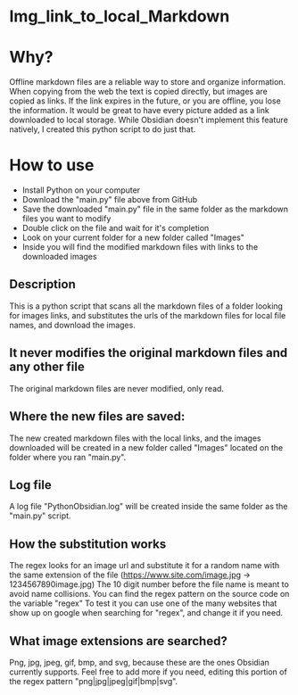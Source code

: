 # Img_link_to_local_Markdown

# Why?
Offline markdown files are a reliable way to store and organize information.
When copying from the web the text is copied directly, but images are copied as links.
If the link expires in the future, or you are offline, you lose the information.
It would be great to have every picture added as a link downloaded to local storage.
While Obsidian doesn't implement this feature natively, I created this python script to do just that.

# How to use
- Install Python on your computer
- Download the "main.py" file above from GitHub
- Save the downloaded "main.py" file in the same folder as the markdown files you want to modify 
- Double click on the file and wait for it's completion
- Look on your current folder for a new folder called "Images"
- Inside you will find the modified markdown files with links to the downloaded images


## Description
This is a python script that scans all the markdown files of a folder looking for images links, 
and substitutes the urls of the markdown files for local file names, 
and download the images.

## It never modifies the original markdown files and any other file
The original markdown files are never modified, only read.

## Where the new files are saved:
The new created markdown files with the local links, and the images downloaded will be created in a new folder called "Images"
located on the folder where you ran "main.py".

## Log file
A log file "PythonObsidian.log" will be created inside the same folder as the "main.py" script.

## How the substitution works
The regex looks for an image url and substitute it for a random name with the same extension of the file (https://www.site.com/image.jpg -> 1234567890image.jpg)
The 10 digit number before the file name is meant to avoid name collisions.
You can find the regex pattern on the source code on the variable "regex"
To test it you can use one of the many websites that show up on google when searching for "regex", and change it if you need.

## What image extensions are searched?
Png, jpg, jpeg, gif, bmp, and svg, because these are the ones Obsidian currently supports. Feel free to add more if you need, editing this portion of the regex  pattern "png|jpg|jpeg|gif|bmp|svg".


